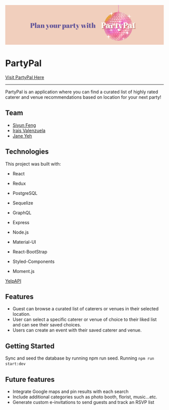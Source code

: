 ![](/README%20banner.png)

# PartyPal

[Visit PartyPal Here](https://partypal.onrender.com/)

---

PartyPal is an application where you can find a curated list of highly rated caterer and venue recommendations based on location for your next party!

## Team

- [Siyun Feng](https://www.linkedin.com/in/siyunfeng/)
- [Irais Valenzuela](https://www.linkedin.com/in/irais-valenzuela/)
- [Jane Yeh](https://www.linkedin.com/in/jane-yeh/)

## Technologies


This project was built with: 
- React
- Redux
- PostgreSQL
- Sequelize
- GraphQL
- Express
- Node.js

- Material-UI
- React-BootStrap
- Styled-Components

- Moment.js


[YelpAPI](https://docs.developer.yelp.com/)

## Features


- Guest can browse a curated list of caterers or venues in their selected location.
- User can select a specific caterer or venue of choice to their liked list and can see their saved choices.
- Users can create an event with their saved caterer and venue.

## Getting Started


Sync and seed the database by running npm run seed. Running `npm run start:dev`

## Future features


- Integrate Google maps and pin results with each search
- Include additional categories such as photo booth, florist, music...etc.
- Generate custom e-invitations to send guests and track an RSVP list


